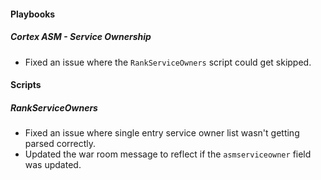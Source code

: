 
#### Playbooks

##### Cortex ASM - Service Ownership

- Fixed an issue where the `RankServiceOwners` script could get skipped.

#### Scripts

##### RankServiceOwners

- Fixed an issue where single entry service owner list wasn't getting parsed correctly.
- Updated the war room message to reflect if the `asmserviceowner` field was updated.
